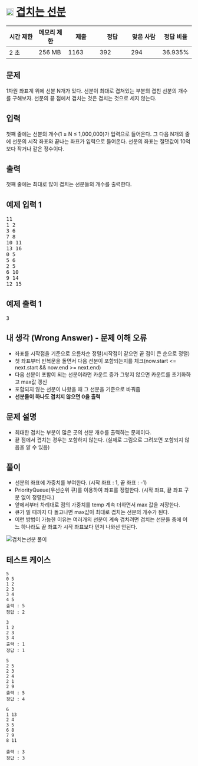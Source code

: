 # <img src="https://d2gd6pc034wcta.cloudfront.net/tier/13.svg" class="solvedac-tier" style="user-select: auto;" width="20px"> [겹치는 선분](https://www.acmicpc.net/problem/1689)

<div class="col-md-12" style="user-select: auto;">
			<div class="table-responsive" style="user-select: auto;">
				<table class="table" id="problem-info" style="user-select: auto;">
				<thead style="user-select: auto;">
				<tr style="user-select: auto;">
									<th style="width: 16%; user-select: auto;">시간 제한</th>
					<th style="width: 16%; user-select: auto;">메모리 제한</th>
					<th style="width: 17%; user-select: auto;">제출</th>
					<th style="width: 17%; user-select: auto;">정답</th>
					<th style="width: 17%; user-select: auto;">맞은 사람</th>
					<th style="width: 17%; user-select: auto;">정답 비율</th>
								</tr>
				</thead>
				<tbody style="user-select: auto;">
				<tr style="user-select: auto;">
				<td style="user-select: auto;">2 초</td>
				<td style="user-select: auto;">256 MB</td>
									<td style="user-select: auto;">1163</td>
					<td style="user-select: auto;">392</td>
					<td style="user-select: auto;">294</td>
					<td style="user-select: auto;">36.935%</td>
								</tr>
				</tbody>
				</table>
			</div>
		</div>

## 문제
1차원 좌표계 위에 선분 N개가 있다. 선분이 최대로 겹쳐있는 부분의 겹친 선분의 개수를 구해보자. 선분의 끝 점에서 겹치는 것은 겹치는 것으로 세지 않는다.

## 입력
첫째 줄에는 선분의 개수(1 ≤ N ≤ 1,000,000)가 입력으로 들어온다. 그 다음 N개의 줄에 선분의 시작 좌표와 끝나는 좌표가 입력으로 들어온다. 선분의 좌표는 절댓값이 10억보다 작거나 같은 정수이다.

## 출력
첫째 줄에는 최대로 많이 겹치는 선분들의 개수를 출력한다.

<div class="col-md-12" style="user-select: auto;">
				<div class="row" style="user-select: auto;">
					<div class="col-md-6" style="user-select: auto;">
						<section id="sampleinput1" style="user-select: auto;">
						<div class="headline" style="user-select: auto;">
						<h2 style="user-select: auto;">예제 입력 1
						</h2>
						</div>
						<pre class="sampledata" id="sample-input-1" style="user-select: auto;">11
1 2
3 6
7 8
10 11
13 16
0 5
5 6
2 5
6 10
9 14
12 15
</pre>
						</section>
					</div>
					<div class="col-md-6" style="user-select: auto;">
						<section id="sampleoutput1" style="user-select: auto;">
						<div class="headline" style="user-select: auto;">
						<h2 style="user-select: auto;">예제 출력 1
						</h2>
						</div>
						<pre class="sampledata" id="sample-output-1" style="user-select: auto;">3
</pre>
						</section>
					</div>
									</div>
</div>

## 내 생각 (Wrong Answer) - 문제 이해 오류
 - 좌표를 시작점을 기준으로 오름차순 정렬(시작점이 같으면 끝 점이 큰 순으로 정렬)
 - 첫 좌표부터 반복문을 돌면서 다음 선분이 포함되는지를 체크(now.start <= next.start && now.end >= next.end)
 - 다음 선분이 포함이 되는 선분이라면 카운트 증가 그렇지 않으면 카운트를 초기화하고 max값 갱신
 - 포함되지 않는 선분이 나왔을 때 그 선분을 기준으로 바꿔줌
 - **선분들이 하나도 겹치지 않으면 0을 출력**
 
## 문제 설명
 - 최대한 겹치는 부분이 많은 곳의 선분 개수를 출력하는 문제이다.
 - 끝 점에서 겹치는 경우는 포함하지 않는다. (실제로 그림으로 그려보면 포함되지 않음을 알 수 있음)

## 풀이
 - 선분의 좌표에 가중치를 부여한다. (시작 좌표 : 1, 끝 좌표 : -1)
 - PriorityQueue(우선순위 큐)를 이용하여 좌표를 정렬한다. (시작 좌표, 끝 좌표 구분 없이 정렬한다.)
 - 앞에서부터 차례대로 점의 가중치를 temp 계속 더하면서 max 값을 저장한다.
 - 큐가 빌 때까지 다 돌고나면 max값이 최대로 겹치는 선분의 개수가 된다.
 - 이런 방법이 가능한 이유는 여러개의 선분이 계속 겹치려면 겹치는 선분들 중에 어느 하나라도 끝 좌표가 시작 좌표보다 먼저 나와선 안된다.
 
![겹치는선분 풀이](https://user-images.githubusercontent.com/63500239/109815603-2b089c80-7c73-11eb-9d48-3823a1845fcb.PNG)

## 테스트 케이스
```
5
0 5
1 2
2 3
3 4
4 5
출력 : 5
정답 : 2
```

```
3
1 2
2 3
3 4
출력 : 1
정답 : 1
```

```
5
2 5
2 3
2 4
2 1
2 9
출력 : 5
정답 : 4
```

```
6
1 13
2 4
3 5
6 8
7 9
8 11

출력 : 3
정답 : 3
```
